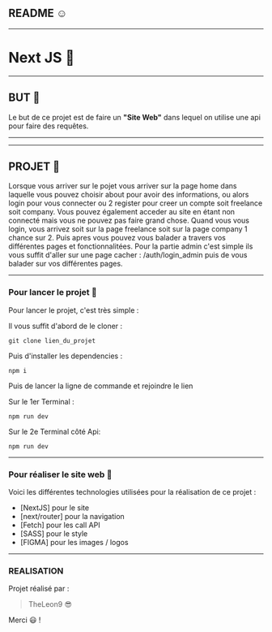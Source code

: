 ## README :relaxed:

--------------------------

# Next JS :wave:

--------------------------

## BUT :raised_eyebrow:

Le but de ce projet est de faire un **"Site Web"** dans lequel on utilise une api pour faire des requêtes.

--------------------------
--------------------------

## PROJET :raised_eyebrow:

Lorsque vous arriver sur le pojet vous arriver sur la page home dans laquelle vous pouvez choisir about pour avoir des informations, ou alors login pour vous connecter ou 2 register pour creer un compte soit freelance soit company. Vous pouvez également acceder au site en étant non connecté mais vous ne pouvez pas faire grand chose. Quand vous vous login, vous arrivez soit sur la page freelance soit sur la page company 1 chance sur 2. Puis apres vous pouvez vous balader a travers vos différentes pages et fonctionnalitées. Pour la partie admin c'est simple ils vous suffit d'aller sur une page cacher : /auth/login_admin puis de vous balader sur vos différentes pages.

--------------------------

### Pour lancer le projet :thinking:

Pour lancer le projet, c'est très simple :

Il vous suffit d'abord de le cloner :
```
git clone lien_du_projet
```

Puis d'installer les dependencies :
```
npm i
```

Puis de lancer la ligne de commande et rejoindre le lien

Sur le 1er Terminal :
```
npm run dev
```

Sur le 2e Terminal côté Api:
```
npm run dev
```
--------------------------

### Pour réaliser le site web :exploding_head:

Voici les différentes technologies utilisées pour la réalisation de ce projet :
* [NextJS] pour le site
* [next/router] pour la navigation
* [Fetch] pour les call API
* [SASS] pour le style
* [FIGMA] pour les images / logos

--------------------------

### REALISATION

Projet réalisé par :

> TheLeon9 :sunglasses:

Merci :smiley: !
